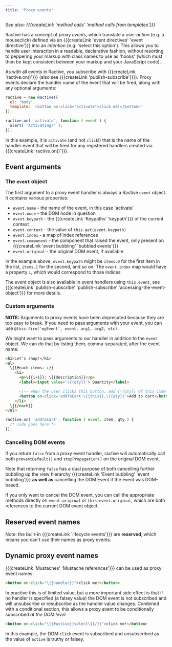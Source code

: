 ```yaml
---
title: 'Proxy events'
---
```


*See also: {{{createLink 'method calls' 'method calls from templates'}}}*

Ractive has a concept of *proxy events*, which translate a user *action* (e.g. a mouseclick) defined via an {{{createLink 'event directives' 'event directive'}}} into an *intention* (e.g. 'select this option'). This allows you to handle user interaction in a readable, declarative fashion, without resorting to peppering your markup with class names to use as 'hooks' (which must then be kept consistent between your markup and your JavaScript code).

As with all events in Ractive, you subscribe with {{{createLink 'ractive.on()'}}} (also see {{{createLink 'publish-subscribe'}}}). Proxy events declare the handler name of the event that will be fired, along with any optional arguments:

```js
ractive = new Ractive({
  el: 'body',
  template: '<button on-click="activate">click me!</button>'
});

ractive.on( 'activate', function ( event ) {
  alert( 'Activating!' );
});
```

In this example, it is `activate` (and not `click`!) that is the name of the handler event that will be fired for any registered handlers created via {{{createLink 'ractive.on()'}}}.

## Event arguments

### The `event` object

The first argument to a proxy event handler is always a Ractive `event` object. It contains various properties:

* `event.name` - the name of the event, in this case 'activate'
* `event.node` - the DOM node in question
* `event.keypath` - the {{{createLink 'Keypaths' 'keypath'}}} of the current context
* `event.context` - the value of `this.get(event.keypath)`
* `event.index` - a map of index references
* `event.component` - the component that raised the event, only present on {{{createLink 'event bubbling' 'bubbled events'}}}
* `event.original` - the original DOM event, if available

In the example above, `event.keypath` might be `items.0` for the first item in the list, `items.1` for the second, and so on. The `event.index` map would have a property `i`, which would correspond to those indices.

The event object is also available in event handlers using `this.event`, see {{{createLink 'publish-subscribe' 'publish-subscribe' 'accessing-the-event-object'}}} for more details.

### Custom arguments

__NOTE:__ Arguments to proxy events have been deprecated because they are too easy to break. If you need to pass arguments with your event, you can use `@this.fire('myEvent', event, arg1, arg2, etc)`.

We might want to pass arguments to our handler in addition to the `event` object. We can do that by listing them, comma-separated, after the event name:

```html
<h1>Let's shop!</h1>
<ul>
  \{{#each items: i}}
    <li>
      <p>\{{i+1}}: \{{description}}</p>
      <label><input value='\{{qty}}'> Quantity</label>

      <!-- when the user clicks this button, add {\{qty}} of this item -->
      <button on-click='addToCart:\{{this}},\{{qty}}'>Add to cart</button>
    </li>
  \{{/each}}
</ul>
```

```js
ractive.on( 'addToCart', function ( event, item, qty ) {
  /* code goes here */
});
```

### Cancelling DOM events

If you return `false` from a proxy event handler, ractive will automatically call both `preventDefault()` and `stopPropagation()` on the original DOM event.

Note that returning `false` has a dual purpose of both cancelling further bubbling up the view hierarchy {{{createLink 'Event bubbling' 'event bubbling'}}} __as well as__ cancelling the DOM Event if the event was DOM-based.

If you only want to cancel the DOM event, you can call the appropriate methods directly on `event.original` or `this.event.original`, which are both references to the current DOM event object.


## Reserved event names

Note: the built-in {{{createLink 'lifecycle events'}}} are **reserved**, which means you can't use their names as proxy events.


## Dynamic proxy event names

{{{createLink 'Mustaches' 'Mustache references'}}} can be used as proxy event names:

```html
<button on-click="\{{handler}}">click me!</button>
```

In practive this is of limited value, but a more important side effect is that if no handler is specified (a falsey value) the DOM event is not subscribed and will unsubscribe or resubscribe as the handler value changes. Combined with a conditional section, this allows a proxy event to be conditionally subscribed _at the DOM level_:

```html
<button on-click="\{{#active}}select\{{/}}">click me!</button>
```
In this example, the DOM `click` event is subscribed and unsubscribed as the value of `active` is truthy or falsey.
